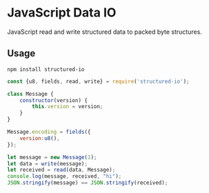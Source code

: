 # JavaScript Data IO #
JavaScript read and write structured data to packed byte structures.

## Usage ##

```
npm install structured-io
```

```JavaScript
const {u8, fields, read, write} = require('structured-io');

class Message {
    constructor(version) {
        this.version = version;
    }
}

Message.encoding = fields({
    version:u8(),
});

let message = new Message(1);
let data = write(message);
let received = read(data, Message);
console.log(message, received, "hi");
JSON.stringify(message) == JSON.stringify(received);
```
